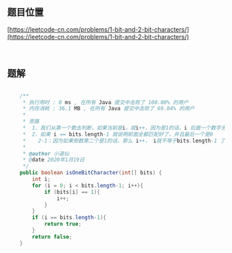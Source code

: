 ## 题目位置
[https://leetcode-cn.com/problems/1-bit-and-2-bit-characters/](https://leetcode-cn.com/problems/1-bit-and-2-bit-characters/)

<br/>

## 题解

```java

    /**
     * 执行用时 : 0 ms , 在所有 Java 提交中击败了 100.00% 的用户
     * 内存消耗 : 36.1 MB , 在所有 Java 提交中击败了 69.04% 的用户
     *
     * 思路
     *  1、我们从第一个数去判断，如果当前是i，就i++，因为是1的话，i 后面一个数字无论是几
     *  2、如果 i == bits.length-1 就说明前面全都匹配好了，并且最后一个是0
     *    2-1：因为如果倒数第二个是1的话，那么 i++， i就不等于bits.length-1 了
     *
     * @author 小道仙
     * @date 2020年1月19日
     */
    public boolean isOneBitCharacter(int[] bits) {
        int i;
        for (i = 0; i < bits.length-1; i++){
            if (bits[i] == 1){
                i++;
            }
        }
        if (i == bits.length-1){
            return true;
        }
        return false;
    }

```